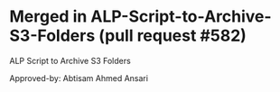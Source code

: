 # Merged in ALP-Script-to-Archive-S3-Folders (pull request #582)

ALP Script to Archive S3 Folders

Approved-by: Abtisam Ahmed Ansari
